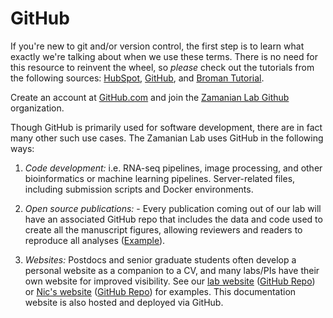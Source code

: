 # GitHub

If you're new to git and/or version control, the first step is to learn what exactly we're talking about when we use these terms. There is no need for this resource to reinvent the wheel, so *please* check out the tutorials from the following sources: [HubSpot](https://product.hubspot.com/blog/git-and-github-tutorial-for-beginners), [GitHub](https://guides.github.com/activities/hello-world/), and [Broman Tutorial](https://kbroman.org/github_tutorial/).

Create an account at [GitHub.com](https://www.github.com/) and join the [Zamanian Lab Github](https://github.com/zamanianlab) organization.

Though GitHub is primarily used for software development, there are in fact many other such use cases. The Zamanian Lab uses GitHub in the following ways:

1. *Code development:* i.e. RNA-seq pipelines, image processing, and other bioinformatics or machine learning pipelines. Server-related files, including submission scripts and Docker environments.

2. *Open source publications:* - Every publication coming out of our lab will have an associated GitHub repo that includes the data and code used to create all the manuscript figures, allowing reviewers and readers to reproduce all analyses ([Example](https://github.com/zamanianlab/BrugiaChemo-ms)).

3. *Websites:* Postdocs and senior graduate students often develop a personal website as a companion to a CV, and many labs/PIs have their own website for improved visibility. See our [lab website](https://zamanianlab.org) ([GitHub Repo](https://github.com/zamanianlab/zamanianlab.github.io)) or [Nic's website](https://wheelern.github.io/) ([GitHub Repo](https://github.com/wheelern/academic-kickstart)) for examples. This documentation website is also hosted and deployed via GitHub.
